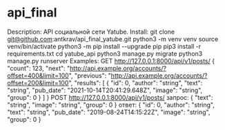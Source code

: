 # api_final

Description: API cоциальной сети Yatube.
Install: 
git clone git@github.com:antkrav/api_final_yatube.git
python3 -m venv venv
source venv/bin/activate
python3 -m pip install --upgrade pip
pip3 install -r requirements.txt
cd yatube_api
python3 manage.py migrate
python3 manage.py runserver
Examples: 
GET http://127.0.0.1:8000/api/v1/posts/
{
    "count": 123,
    "next": "http://api.example.org/accounts/?offset=400&limit=100",
    "previous": "http://api.example.org/accounts/?offset=200&limit=100",
    "results": [
        {
            "id": 0,
            "author": "string",
            "text": "string",
            "pub_date": "2021-10-14T20:41:29.648Z",
            "image": "string",
            "group": 0
        }
    ]
}
POST http://127.0.0.1:8000/api/v1/posts/
запрос:
{
    "text": "string",
    "image": "string",
    "group": 0
}
ответ:
{
    "id": 0,
    "author": "string",
    "text": "string",
    "pub_date": "2019-08-24T14:15:22Z",
    "image": "string",
    "group": 0
}
